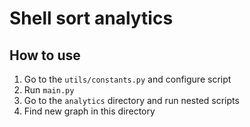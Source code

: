 # Shell sort analytics
## How to use

1. Go to the `utils/constants.py` and configure script
2. Run `main.py`
3. Go to the `analytics` directory and run nested scripts
4. Find new graph in this directory